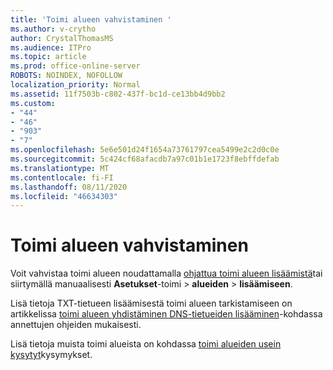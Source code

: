 ```yaml
---
title: 'Toimi alueen vahvistaminen '
ms.author: v-crytho
author: CrystalThomasMS
ms.audience: ITPro
ms.topic: article
ms.prod: office-online-server
ROBOTS: NOINDEX, NOFOLLOW
localization_priority: Normal
ms.assetid: 11f7503b-c802-437f-bc1d-ce13bb4d9bb2
ms.custom:
- "44"
- "46"
- "903"
- "7"
ms.openlocfilehash: 5e6e501d24f1654a73761797cea5499e2c2d0c0e
ms.sourcegitcommit: 5c424cf68afacdb7a97c01b1e1723f8ebffdefab
ms.translationtype: MT
ms.contentlocale: fi-FI
ms.lasthandoff: 08/11/2020
ms.locfileid: "46634303"
---
```

# <a name="how-to-verify-your-domain"></a>Toimi alueen vahvistaminen

Voit vahvistaa toimi alueen noudattamalla [ohjattua toimi alueen lisäämistä](https://portal.office.com/adminportal/home#/Domains/Wizard)tai siirtymällä manuaalisesti **Asetukset**-toimi  >  **alueiden**  >  **lisäämiseen**.

Lisä tietoja TXT-tietueen lisäämisestä toimi alueen tarkistamiseen on artikkelissa [toimi alueen yhdistäminen DNS-tietueiden lisääminen](https://docs.microsoft.com/microsoft-365/admin/get-help-with-domains/create-dns-records-at-any-dns-hosting-provider)-kohdassa annettujen ohjeiden mukaisesti.

Lisä tietoja muista toimi alueista on kohdassa [toimi alueiden usein kysytyt](https://docs.microsoft.com/microsoft-365/admin/setup/domains-faq)kysymykset.
